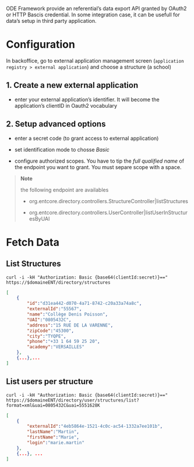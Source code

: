 ODE Framework provide an referential’s data export API granted by OAuth2 or HTTP Bascis credential. In some integration case, it can be usefull for data’s setup in third party application.

# Configuration

In backoffice, go to external application management screen (`application registry > external application`) and choose a structure (a school)

## 1. Create a new external application

-   enter your external application’s identifier. It will become the application’s clientID in Oauth2 vocabulary

## 2. Setup advanced options

-   enter a secret code (to grant access to external application)

-   set identification mode to chosse *Basic*

-   configure authorized scopes. You have to tip the *full qualified name* of the endpoint you want to grant. You must separe scope with a space.

> **Note**
>
> the following endpoint are availables
>
> -   org.entcore.directory.controllers.StructureController|listStructures
>
> -   org.entcore.directory.controllers.UserController|listUserInStructuresByUAI
>
# Fetch Data

## List Structures

    curl -i -kH "Authorization: Basic {base64(clientId:secret)}==" https://$domaineENT/directory/structures

``` json
[
    {
        "id":"d31ea442-d070-4a71-8742-c20a33a74a8c",
        "externalId":"55567",
        "name":"Collège Denis Poisson",
        "UAI":"0805432C",
        "address":"15 RUE DE LA VARENNE",
        "zipCode":"45300",
        "city":"TYQPE",
        "phone":"+33 1 64 59 25 20",
        "academy":"VERSAILLES"
    },
    {...},...
]
```

## List users per structure

    curl -i -kH "Authorization: Basic {base64(clientId:secret)}==" https://$domaineENT/directory/user/structures/list?format=xml&uai=0805432C&uai=5551628K

``` json
[
    {
        "externalId":"4eb5864e-1521-4c0c-ac54-1332a7ee101b",
        "lastName":"Martin",
        "firstName":"Marie",
        "login":"marie.martin"
    },
    {...}, ...
]
```
